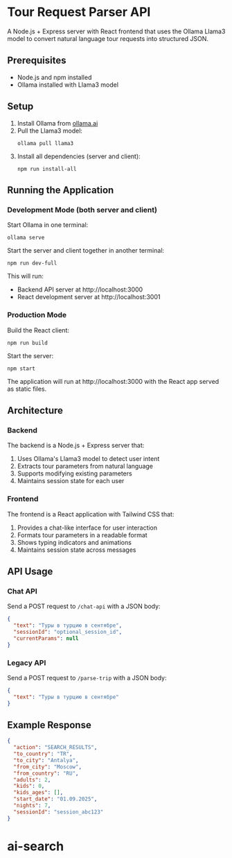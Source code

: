 # Tour Request Parser API

A Node.js + Express server with React frontend that uses the Ollama Llama3 model to convert natural language tour requests into structured JSON.

## Prerequisites

- Node.js and npm installed
- Ollama installed with Llama3 model

## Setup

1. Install Ollama from [ollama.ai](https://ollama.ai)
2. Pull the Llama3 model:
   ```
   ollama pull llama3
   ```
3. Install all dependencies (server and client):
   ```
   npm run install-all
   ```

## Running the Application

### Development Mode (both server and client)

Start Ollama in one terminal:

```
ollama serve
```

Start the server and client together in another terminal:

```
npm run dev-full
```

This will run:

- Backend API server at http://localhost:3000
- React development server at http://localhost:3001

### Production Mode

Build the React client:

```
npm run build
```

Start the server:

```
npm start
```

The application will run at http://localhost:3000 with the React app served as static files.

## Architecture

### Backend

The backend is a Node.js + Express server that:

1. Uses Ollama's Llama3 model to detect user intent
2. Extracts tour parameters from natural language
3. Supports modifying existing parameters
4. Maintains session state for each user

### Frontend

The frontend is a React application with Tailwind CSS that:

1. Provides a chat-like interface for user interaction
2. Formats tour parameters in a readable format
3. Shows typing indicators and animations
4. Maintains session state across messages

## API Usage

### Chat API

Send a POST request to `/chat-api` with a JSON body:

```json
{
  "text": "Туры в турцию в сентябре",
  "sessionId": "optional_session_id",
  "currentParams": null
}
```

### Legacy API

Send a POST request to `/parse-trip` with a JSON body:

```json
{
  "text": "Туры в турцию в сентябре"
}
```

## Example Response

```json
{
  "action": "SEARCH_RESULTS",
  "to_country": "TR",
  "to_city": "Antalya",
  "from_city": "Moscow",
  "from_country": "RU",
  "adults": 2,
  "kids": 0,
  "kids_ages": [],
  "start_date": "01.09.2025",
  "nights": 7,
  "sessionId": "session_abc123"
}
```
# ai-search
